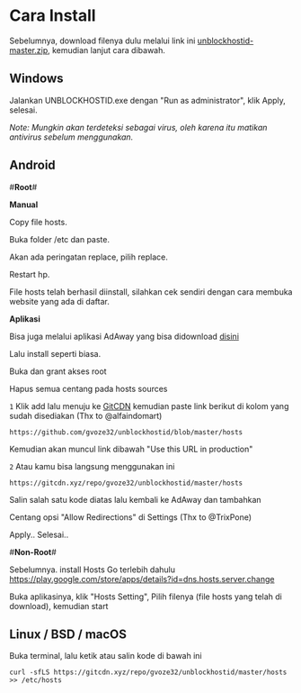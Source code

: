 # Cara Install
Sebelumnya, download filenya dulu melalui link ini [unblockhostid-master.zip](https://github.com/gvoze32/unblockhostid/archive/master.zip), kemudian lanjut cara dibawah.

## Windows

Jalankan UNBLOCKHOSTID.exe dengan "Run as administrator", klik Apply, selesai.

*Note: Mungkin akan terdeteksi sebagai virus, oleh karena itu matikan antivirus sebelum menggunakan.*

## Android

#**Root**#

**Manual**

Copy file hosts.

Buka folder /etc dan paste.

Akan ada peringatan replace, pilih replace.

Restart hp.

File hosts telah berhasil diinstall, silahkan cek sendiri dengan cara membuka website yang ada di daftar.

**Aplikasi**

Bisa juga melalui aplikasi AdAway yang bisa didownload [disini](https://f-droid.org/repo/org.adaway_61.apk)

Lalu install seperti biasa.

Buka dan grant akses root

Hapus semua centang pada hosts sources

```1``` Klik add lalu menuju ke [GitCDN](https://raw.githack.com/) kemudian paste link berikut di kolom yang sudah disediakan (Thx to @alfaindomart)

```
https://github.com/gvoze32/unblockhostid/blob/master/hosts
```
Kemudian akan muncul link dibawah "Use this URL in production"

```2``` Atau kamu bisa langsung menggunakan ini

```
https://gitcdn.xyz/repo/gvoze32/unblockhostid/master/hosts
```

Salin salah satu kode diatas lalu kembali ke AdAway dan tambahkan

Centang opsi "Allow Redirections" di Settings (Thx to @TrixPone)

Apply.. Selesai..

#**Non-Root**#

Sebelumnya. install Hosts Go terlebih dahulu
https://play.google.com/store/apps/details?id=dns.hosts.server.change

Buka aplikasinya, klik "Hosts Setting", Pilih filenya (file hosts yang telah di download), kemudian start

## Linux / BSD / macOS

Buka terminal, lalu ketik atau salin kode di bawah ini

```
curl -sfLS https://gitcdn.xyz/repo/gvoze32/unblockhostid/master/hosts >> /etc/hosts
```
